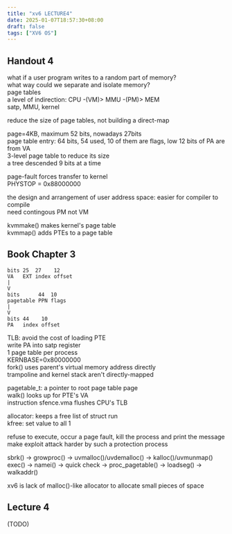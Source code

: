 ```yaml
---
title: "xv6 LECTURE4"
date: 2025-01-07T18:57:30+08:00
draft: false
tags: ["XV6 OS"]
---
```


## Handout 4

what if a user program writes to a random part of memory?  
what way could we separate and isolate memory?  
page tables  
a level of indirection: CPU -(VM)> MMU -(PM)> MEM  
satp, MMU, kernel  

reduce the size of page tables, not building a direct-map  

page=4KB, maximum 52 bits, nowadays 27bits  
page table entry: 64 bits, 54 used, 10 of them are flags, low 12 bits of PA are from VA  
3-level page table to reduce its size  
a tree descended 9 bits at a time  

page-fault forces transfer to kernel  
PHYSTOP = 0x88000000  

the design and arrangement of user address space: easier for compiler to compile  
need contingous PM not VM  

kvmmake() makes kernel's page table  
kvmmap() adds PTEs to a page table  

## Book Chapter 3

```
bits 25  27    12
VA   EXT index offset
|
V
bits      44  10
pagetable PPN flags
|
V
bits 44    10
PA   index offset
```

TLB: avoid the cost of loading PTE  
write PA into satp register  
1 page table per process  
KERNBASE=0x80000000  
fork() uses parent's virtual memory address directly  
trampoline and kernel stack aren't directly-mapped  

pagetable_t: a pointer to root page table page  
walk() looks up for PTE's VA  
instruction sfence.vma flushes CPU's TLB  

allocator: keeps a free list of struct run  
kfree: set value to all 1  

refuse to execute, occur a page fault, kill the process and print the message  
make exploit attack harder by such a protection process  

sbrk() -> growproc() -> uvmalloc()/uvdemalloc() -> kalloc()/uvmunmap() 
exec() -> namei() -> quick check -> proc_pagetable() -> loadseg() -> walkaddr()  

xv6 is lack of malloc()-like allocator to allocate small pieces of space  

## Lecture 4
(TODO)